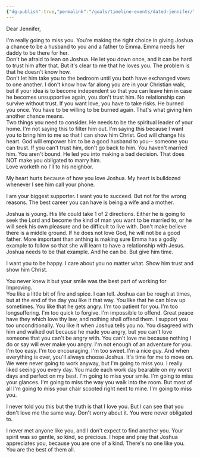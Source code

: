 ```yaml
---
{"dg-publish":true,"permalink":"/goals/timeline-events/dated-jennifer/","tags":["timeline","crush","breakup"],"created":"","updated":""}
---
```



Dear Jennifer,  

I'm really going to miss you. You're making the right choice in giving Joshua a chance to be a husband to you and a father to Emma. Emma needs her daddy to be there for her.  
Don't be afraid to lean on Joshua. He let you down once, and it can be hard to trust him after that. But it's clear to me that he loves you. The problem is that he doesn't know how.  
Don't let him take you to the bedroom until you both have exchanged vows to one another. I don't know how far along you are in your Christian walk, but if your idea is to become independent so that you can leave him in case he becomes unsupportive again, you don't trust him. No relationship can survive without trust. If you want love, you have to take risks. He burned you once. You have to be willing to be burned again. That's what giving him another chance means.  
Two things you need to consider. He needs to be the spiritual leader of your home. I'm not saying this to filter him out. I'm saying this because I want you to bring him to me so that I can show him Christ. God will change his heart. God will empower him to be a good husband to you-- someone you can trust. If you can't trust him, don't go back to him. You haven't married him. You aren't bound. He led you into making a bad decision. That does NOT make you obligated to marry him.  
Love worketh no I'll to his neighbor.  

My heart hurts because of how you love Joshua. My heart is bulldozed whenever I see him call your phone.  

I am your biggest supporter. I want you to succeed. But not for the wrong reasons. The best career you can have is being a wife and a mother.  

Joshua is young. His life could take 1 of 2 directions. Either he is going to seek the Lord and become the kind of man you want to be married to, or he will seek his own pleasure and be difficult to live with. Don't make believe there is a middle ground. If he does not love God, he will not be a good father. More important than anthing is making sure Emma has a godly example to follow so that she will learn to have a relationship with Jesus. Joshua needs to be that example. And he can be. But give him time.  

I want you to be happy. I care about you no matter what. Show him trust and show him Christ.

You never knew it but your smile was the best part of working for Improving.  
You like a little bit of fire and spice. I can tell. Joshua can be rough at times, but at the end of the day you like it that way. You like that he can blow up sometimes. You like that he gets angry. I'm too patient for you. I'm too longsuffering. I'm too quick to forgive. I'm impossible to offend. Great peace have they which love thy law, and nothing shall offend them. I support you too unconditionally. You like it when Joshua tells you no. You disagreed with him and walked out because he made you angry, but you can't love someone that you can't be angry with. You can't love me because nothing I do or say will ever make you angry. I'm not enough of an adventure for you. I'm too easy. I'm too encouraging. I'm too sweet. I'm a nice guy. And when everything is over, you'll always choose Joshua. It's time for me to move on. We were never going to work anyway, but I'm going to miss you. I really liked seeing you every day. You made each work day bearable on my worst days and perfect on my best. I'm going to miss your smile. I'm going to miss your glances. I'm going to miss the way you walk into the room. But most of all I'm going to miss your chair scooted right next to mine. I'm going to miss you.  

I never told you this but the truth is that I love you. But I can see that you don't love me the same way. Don't worry about it. You were never obligated to.  

I never met anyone like you, and I don't expect to find another you. Your spirit was so gentle, so kind, so precious. I hope and pray that Joshua appreciates you, because you are one of a kind. There's no one like you. You are the best of them all.